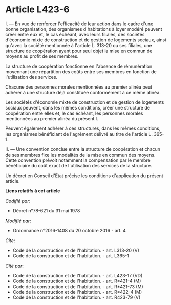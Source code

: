 # Article L423-6

I. ― En vue de renforcer l'efficacité de leur action dans le cadre d'une bonne organisation, des organismes d'habitations à
loyer modéré peuvent créer entre eux et, le cas échéant, avec leurs filiales, des sociétés d'économie mixte de construction
et de gestion de logements sociaux, ainsi qu'avec la société mentionnée à l'article L. 313-20 ou ses filiales, une structure
de coopération ayant pour seul objet la mise en commun de moyens au profit de ses membres. 

La structure de coopération fonctionne en l'absence de rémunération moyennant une répartition des coûts entre ses membres en
fonction de l'utilisation des services. 

Chacune des personnes morales mentionnées au premier alinéa peut adhérer à une structure déjà constituée conformément à ce
même alinéa. 

Les sociétés d'économie mixte de construction et de gestion de logements sociaux peuvent, dans les mêmes conditions, créer
une structure de coopération entre elles et, le cas échéant, les personnes morales mentionnées au premier alinéa du présent
I. 

Peuvent également adhérer à ces structures, dans les mêmes conditions, les organismes bénéficiant de l'agrément délivré au
titre de l'article L. 365-1. 

II. ― Une convention conclue entre la structure de coopération et chacun de ses membres fixe les modalités de la mise en
commun des moyens. Cette convention prévoit notamment la compensation par le membre bénéficiaire du coût exact de
l'utilisation des services de la structure. 

Un décret en Conseil d'Etat précise les conditions d'application du présent article.

**Liens relatifs à cet article**

_Codifié par_:

  - Décret n°78-621 du 31 mai 1978

_Modifié par_:

  - Ordonnance n°2016-1408 du 20 octobre 2016 - art. 4

_Cite_:

  - Code de la construction et de l'habitation. - art. L313-20 (V)
  - Code de la construction et de l'habitation. - art. L365-1

_Cité par_:

  - Code de la construction et de l'habitation. - art. L423-17 (VD)
  - Code de la construction et de l'habitation. - art. R*421-4 (M)
  - Code de la construction et de l'habitation. - art. R*421-73 (M)
  - Code de la construction et de l'habitation. - art. R*422-4 (M)
  - Code de la construction et de l'habitation. - art. R423-79 (V)
